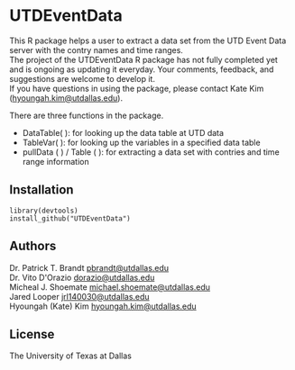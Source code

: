 # UTDEventData 

This R package helps a user to extract a data set from the UTD Event Data server with the contry names and time ranges.  
The project of the UTDEventData R package has not fully completed yet and is ongoing as updating it everyday. Your comments, feedback, and suggestions are welcome to develop it.   
If you have questions in using the package, please contact Kate Kim (<hyoungah.kim@utdallas.edu>).

There are three functions in the package.

- DataTable( ): for looking up the data table at UTD data 
- TableVar( ): for looking up the variables in a specified data table
- pullData (  ) / Table (   ): for extracting a data set with contries and time range information


## Installation

```
library(devtools)
install_github("UTDEventData")
```

## Authors  
Dr. Patrick T. Brandt <pbrandt@utdallas.edu>  
Dr. Vito D'Orazio <dorazio@utdallas.edu>  
Micheal J. Shoemate <michael.shoemate@utdallas.edu>  
Jared Looper <jrl140030@utdallas.edu>  
Hyoungah (Kate) Kim <hyoungah.kim@utdallas.edu>  

## License
The University of Texas at Dallas 
